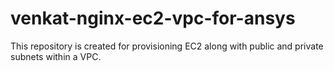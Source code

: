 # venkat-nginx-ec2-vpc-for-ansys
This repository is created for provisioning EC2 along with public and private subnets within a VPC.
